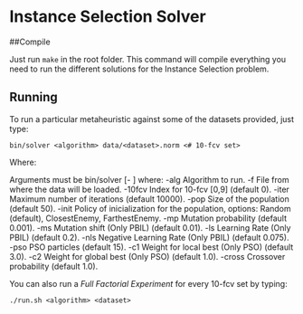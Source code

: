 Instance Selection Solver
=========================

##Compile

Just run `make` in the root folder. This command will compile everything you need to run the different solutions for the Instance Selection problem.

## Running

To run a particular metaheuristic against some of the datasets provided, just type:

	bin/solver <algorithm> data/<dataset>.norm <# 10-fcv set>

Where:

Arguments must be bin/solver [-<cmd> <value>] where:
  -alg   Algorithm to run.
  -f     File from where the data will be loaded.
  -10fcv Index for 10-fcv [0,9] (default 0).
  -iter  Maximum number of iterations (default 10000).
  -pop   Size of the population (default 50).
  -init  Policy of inicialization for the population, options:
         Random (default), ClosestEnemy, FarthestEnemy.
  -mp    Mutation probability (default 0.001).
  -ms    Mutation shift (Only PBIL) (default 0.01).
  -ls    Learning Rate (Only PBIL) (default 0.2).
  -nls   Negative Learning Rate (Only PBIL) (default 0.075).
  -pso   PSO particles (default 15).
  -c1    Weight for local best (Only PSO) (default 3.0).
  -c2    Weight for global best (Only PSO) (default 1.0).
  -cross Crossover probability (default 1.0).

You can also run a *Full Factorial Experiment* for every 10-fcv set by typing:

	./run.sh <algorithm> <dataset>
